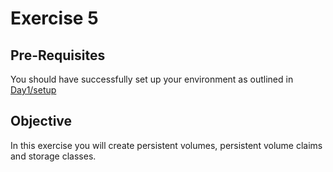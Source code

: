 # Exercise 5 #

## Pre-Requisites ##

You should have successfully set up your environment as outlined in [Day1/setup](./setup.md)

## Objective ##

In this exercise you will create persistent volumes, persistent volume claims and storage classes.

